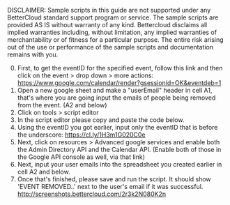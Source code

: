 DISCLAIMER: Sample scripts in this guide are not supported under any BetterCloud standard support program or service. The sample scripts are provided AS IS without warranty of any kind. Bettercloud disclaims all implied warranties including, without limitation, any implied warranties of merchantability or of fitness for a particular purpose. The entire risk arising out of the use or performance of the sample scripts and documentation remains with you.

0) First, to get the eventID for the specified event, follow this link and then click on the event > drop down > more actions: https://www.google.com/calendar/render?gsessionid=OK&eventdeb=1
1) Open a new google sheet and make a "userEmail" header in cell A1, that's where you are going input the emails of people being removed from the event. (A2 and below)
2) Click on tools > script editor
3) In the script editor please copy and paste the code below. 
4) Using the eventID you got earlier, input only the eventID that is before the underscore: https://cl.ly/1H3m1G020C0e
5) Next, click on resources > Advanced google services and enable both the Admin Directory API and the Calendar API. (Enable both of those in the Google API console as well, via that link) 
6) Next, input your user emails into the spreadsheet you created earlier in cell A2 and below.
7) Once that's finished, please save and run the script. It should show 'EVENT REMOVED..' next to the user's email if it was successful. http://screenshots.bettercloud.com/2r3k2N080K2n

